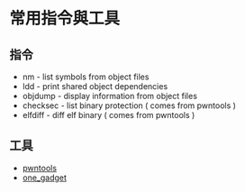 # 常用指令與工具

## 指令

* nm - list symbols from object files
* ldd - print shared object dependencies
* objdump - display information from object files
* checksec - list binary protection ( comes from pwntools )
* elfdiff - diff elf binary ( comes from pwntools )

## 工具

* [pwntools](https://github.com/Gallopsled/pwntools)
* [one_gadget](https://github.com/david942j/one_gadget)
